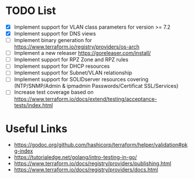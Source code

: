# TODO List

- [X] Implement support for VLAN class parameters for version >= 7.2
- [X] Implement support for DNS views
- [ ] Implement binary generation for https://www.terraform.io/registry/providers/os-arch
- [ ] Implement a new releaser https://goreleaser.com/install/
- [ ] Implement support for RPZ Zone and RPZ rules
- [ ] Implement support for DHCP resources
- [ ] Implement support for Subnet/VLAN relationship
- [ ] Implement support for SOLIDserver resources covering (NTP/SNMP/Admin & ipmadmin Passwords/Certificat SSL/Services)
- [ ] Increase test coverage based on https://www.terraform.io/docs/extend/testing/acceptance-tests/index.html

# Useful Links

* https://godoc.org/github.com/hashicorp/terraform/helper/validation#pkg-index
* https://tutorialedge.net/golang/intro-testing-in-go/
* https://www.terraform.io/docs/registry/providers/publishing.html
* https://www.terraform.io/docs/registry/providers/docs.html